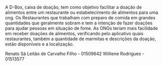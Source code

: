 A D-Box, caixa de doação, tem como objetivo facilitar a doação de alimentos entre um restaurante ou estabelecimento de alimentos para uma ong.
Os Restaurantes que trabalham com preparo de comida em grandes quantidades que geralmente sobram e tem a intenção de fazer doações para ajudar 
pessoas em situação de fome. As ONGs teriam mais facilidade em receber doações de alimentos, verificando pelo aplicativo quais restaurantes, 
também a quantidade de marmitas e descrições da doação, estão disponíveis e a localização.

Renato Sá Leitão de Carvalho Filho - 01509642
Williene Rodrigues - 01513577
